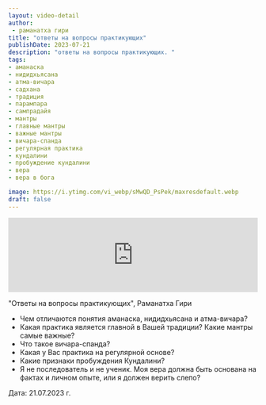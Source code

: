 ```yaml
---
layout: video-detail
author:
 - раманатха гири
title: "ответы на вопросы практикующих"
publishDate: 2023-07-21
description: "ответы на вопросы практикующих. "
tags: 
- аманаска
- нидидхьясана
- атма-вичара
- садхана
- традиция
- парампара
- сампрадайя
- мантры
- главные мантры
- важные мантры
- вичара-спанда
- регулярная практика
- кундалини
- пробуждение кундалини
- вера
- вера в бога

image: https://i.ytimg.com/vi_webp/sMwQD_PsPek/maxresdefault.webp
draft: false
---
```


<iframe width="100%" src="https://www.youtube.com/embed/sMwQD_PsPek" frameborder="0" allowfullscreen=""></iframe> 

 "Ответы на вопросы практикующих", Раманатха Гири

[](https://www.youtube.com/watch?v=sMwQD%5FPsPek&t=8s) 

* Чем отличаются понятия аманаска, нидидхьясана и атма-вичара?
* Какая практика является главной в Вашей традиции? Какие мантры самые важные?
* Что такое вичара-спанда?
* Какая у Вас практика на регулярной основе?
* Какие признаки пробуждения Кундалини?
* Я не последователь и не ученик. Моя вера должна быть основана на фактах и личном опыте, или я должен верить слепо?

  
 Дата: 21.07.2023 г.

  

 